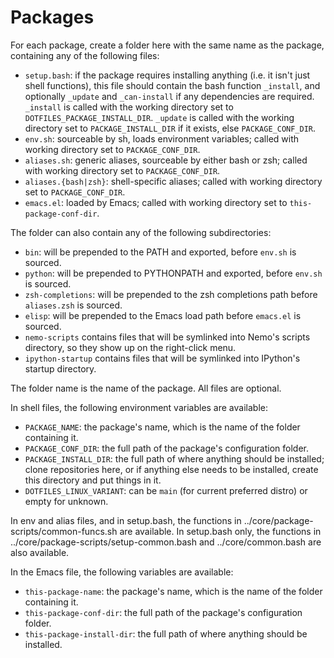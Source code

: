 # Packages

For each package, create a folder here with the same name as the
package, containing any of the following files:

- `setup.bash`: if the package requires installing anything (i.e. it
  isn't just shell functions), this file should contain the bash
  function `_install`, and optionally `_update` and `_can-install` if
  any dependencies are required. `_install` is called with the working directory
  set to `DOTFILES_PACKAGE_INSTALL_DIR`. `_update` is called with
  the working directory set to `PACKAGE_INSTALL_DIR` if it exists,
  else `PACKAGE_CONF_DIR`.
- `env.sh`: sourceable by sh, loads environment variables; called with
  working directory set to `PACKAGE_CONF_DIR`.
- `aliases.sh`: generic aliases, sourceable by either bash or zsh;
  called with working directory set to `PACKAGE_CONF_DIR`.
- `aliases.{bash|zsh}`: shell-specific aliases; called with working
  directory set to `PACKAGE_CONF_DIR`.
- `emacs.el`: loaded by Emacs; called with working directory set to
  `this-package-conf-dir`.

The folder can also contain any of the following subdirectories:

- `bin`: will be prepended to the PATH and exported, before `env.sh`
  is sourced.
- `python`: will be prepended to PYTHONPATH and exported, before
  `env.sh` is sourced.
- `zsh-completions`: will be prepended to the zsh completions path
  before `aliases.zsh` is sourced.
- `elisp`: will be prepended to the Emacs load path before `emacs.el`
  is sourced.
- `nemo-scripts` contains files that will be symlinked into Nemo's
  scripts directory, so they show up on the right-click menu.
- `ipython-startup` contains files that will be symlinked into
  IPython's startup directory.

The folder name is the name of the package. All files are optional.

In shell files, the following environment variables are available:

- `PACKAGE_NAME`: the package's name, which is the name of the folder
  containing it.
- `PACKAGE_CONF_DIR`: the full path of the package's configuration
  folder.
- `PACKAGE_INSTALL_DIR`: the full path of where anything should be
  installed; clone repositories here, or if anything else needs to
  be installed, create this directory and put things in it.
- `DOTFILES_LINUX_VARIANT`: can be `main` (for current preferred distro)
  or empty for unknown.

In env and alias files, and in setup.bash, the functions in
../core/package-scripts/common-funcs.sh are available. In setup.bash
only, the functions in ../core/package-scripts/setup-common.bash and
../core/common.bash are also available.

In the Emacs file, the following variables are available:

- `this-package-name`: the package's name, which is the name of the
  folder containing it.
- `this-package-conf-dir`: the full path of the package's
  configuration folder.
- `this-package-install-dir`: the full path of where anything should
  be installed.
